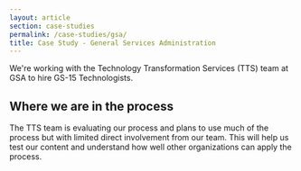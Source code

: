 ```yaml
---
layout: article
section: case-studies
permalink: /case-studies/gsa/
title: Case Study - General Services Administration
---
```


We're working with the Technology Transformation Services (TTS) team at GSA to hire GS-15 Technologists.

## Where we are in the process

The TTS team is evaluating our process and plans to use much of the process but with limited direct involvement from our team. This will help us test our content and understand how well other organizations can apply the process.
